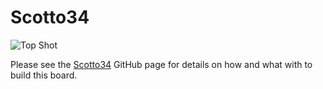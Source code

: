 # Scotto34

![Top Shot](https://user-images.githubusercontent.com/8194147/205760764-cce990f6-0c81-4971-ae52-ec44b2bc3c33.jpg)

Please see the [Scotto34](https://github.com/joe-scotto/scottokeebs/tree/main/Scotto34) GitHub page for details on how and what with to build this board.
